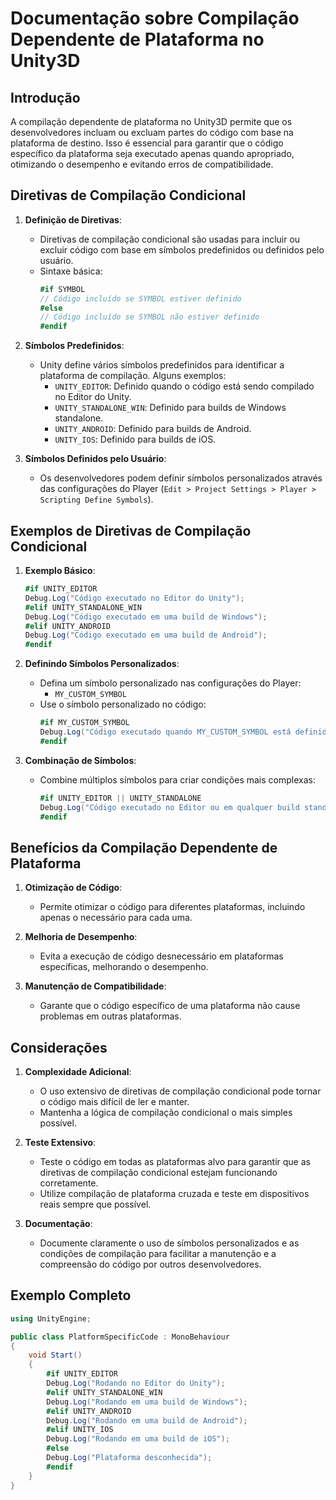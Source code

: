 
# Documentação sobre Compilação Dependente de Plataforma no Unity3D

## Introdução

A compilação dependente de plataforma no Unity3D permite que os desenvolvedores incluam ou excluam partes do código com base na plataforma de destino. Isso é essencial para garantir que o código específico da plataforma seja executado apenas quando apropriado, otimizando o desempenho e evitando erros de compatibilidade.

## Diretivas de Compilação Condicional

1. **Definição de Diretivas**:
   - Diretivas de compilação condicional são usadas para incluir ou excluir código com base em símbolos predefinidos ou definidos pelo usuário.
   - Sintaxe básica:
     ```csharp
     #if SYMBOL
     // Código incluído se SYMBOL estiver definido
     #else
     // Código incluído se SYMBOL não estiver definido
     #endif
     ```

2. **Símbolos Predefinidos**:
   - Unity define vários símbolos predefinidos para identificar a plataforma de compilação. Alguns exemplos:
     - `UNITY_EDITOR`: Definido quando o código está sendo compilado no Editor do Unity.
     - `UNITY_STANDALONE_WIN`: Definido para builds de Windows standalone.
     - `UNITY_ANDROID`: Definido para builds de Android.
     - `UNITY_IOS`: Definido para builds de iOS.

3. **Símbolos Definidos pelo Usuário**:
   - Os desenvolvedores podem definir símbolos personalizados através das configurações do Player (`Edit > Project Settings > Player > Scripting Define Symbols`).

## Exemplos de Diretivas de Compilação Condicional

1. **Exemplo Básico**:
   ```csharp
   #if UNITY_EDITOR
   Debug.Log("Código executado no Editor do Unity");
   #elif UNITY_STANDALONE_WIN
   Debug.Log("Código executado em uma build de Windows");
   #elif UNITY_ANDROID
   Debug.Log("Código executado em uma build de Android");
   #endif
   ```

2. **Definindo Símbolos Personalizados**:
   - Defina um símbolo personalizado nas configurações do Player:
     - `MY_CUSTOM_SYMBOL`
   - Use o símbolo personalizado no código:
     ```csharp
     #if MY_CUSTOM_SYMBOL
     Debug.Log("Código executado quando MY_CUSTOM_SYMBOL está definido");
     #endif
     ```

3. **Combinação de Símbolos**:
   - Combine múltiplos símbolos para criar condições mais complexas:
     ```csharp
     #if UNITY_EDITOR || UNITY_STANDALONE
     Debug.Log("Código executado no Editor ou em qualquer build standalone");
     #endif
     ```

## Benefícios da Compilação Dependente de Plataforma

1. **Otimização de Código**:
   - Permite otimizar o código para diferentes plataformas, incluindo apenas o necessário para cada uma.

2. **Melhoria de Desempenho**:
   - Evita a execução de código desnecessário em plataformas específicas, melhorando o desempenho.

3. **Manutenção de Compatibilidade**:
   - Garante que o código específico de uma plataforma não cause problemas em outras plataformas.

## Considerações

1. **Complexidade Adicional**:
   - O uso extensivo de diretivas de compilação condicional pode tornar o código mais difícil de ler e manter.
   - Mantenha a lógica de compilação condicional o mais simples possível.

2. **Teste Extensivo**:
   - Teste o código em todas as plataformas alvo para garantir que as diretivas de compilação condicional estejam funcionando corretamente.
   - Utilize compilação de plataforma cruzada e teste em dispositivos reais sempre que possível.

3. **Documentação**:
   - Documente claramente o uso de símbolos personalizados e as condições de compilação para facilitar a manutenção e a compreensão do código por outros desenvolvedores.

## Exemplo Completo

```csharp
using UnityEngine;

public class PlatformSpecificCode : MonoBehaviour
{
    void Start()
    {
        #if UNITY_EDITOR
        Debug.Log("Rodando no Editor do Unity");
        #elif UNITY_STANDALONE_WIN
        Debug.Log("Rodando em uma build de Windows");
        #elif UNITY_ANDROID
        Debug.Log("Rodando em uma build de Android");
        #elif UNITY_IOS
        Debug.Log("Rodando em uma build de iOS");
        #else
        Debug.Log("Plataforma desconhecida");
        #endif
    }
}
```
